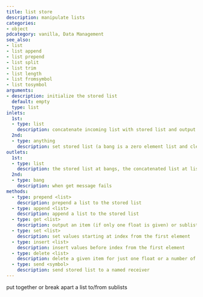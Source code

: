 ```yaml
---
title: list store
description: manipulate lists
categories:
- object
pdcategory: vanilla, Data Management
see_also:
- list
- list append
- list prepend
- list split
- list trim
- list length
- list fromsymbol
- list tosymbol
arguments:
- description: initialize the stored list 
  default: empty
  type: list
inlets:
  1st:
  - type: list
    description: concatenate incoming list with stored list and output (a bang is a zero element list and outputs stored list)
  2nd:
  - type: anything
    description: set stored list (a bang is a zero element list and clears it)
outlets:
  1st:
  - type: list
    description: the stored list at bangs, the concatenated list at list input or sublists via 'get' message
  2nd:
  - type: bang
    description: when get message fails
methods:
  - type: prepend <list>
    description: prepend a list to the stored list
  - type: append <list>
    description: append a list to the stored list
  - type: get <list>
    description: output an item (if only one float is given) or sublist, where first element sets staring index and the second sets ending index (-1 is end of the list)
  - type: set <list>
    description: set values starting at index from the first element
  - type: insert <list>
    description: insert values before index from the first element
  - type: delete <list>
    description: delete a given item for just one float or a number of items specified in the second element starting at index from the first element (-1 means delete all items from given index)
  - type: send <symbol>
    description: send stored list to a named receiver
---
```

put together or break apart a list to/from sublists
